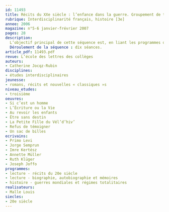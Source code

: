 ```yaml
---
id: 11493
title: Récits du XXe siècle : l’enfance dans la guerre. Groupement de textes (séquence)
rubrique: Interdisciplinarité français, histoire [3e]
annee: 2006
magazine: n°5-6 janvier-frévrier 2007
pages: 28
description: 
  L’objectif principal de cette séquence est, en liant les programmes de français et d’histoire, de conduire les élèves dans la lecture de récits autobiographiques et de les sensibiliser aux témoignages de ce que vécurent de jeunes juifs pendant la Seconde Guerre mondiale. Cette séquence nécessite des connaissances historiques, elle trouvera donc plus aisément sa place au deuxième trimestre lorsque le professeur d’histoire aura traité le chapitre sur la guerre et le nazisme.
  Déroulement de la séquence : dix séances.
article_pdf: 11493.pdf
revue: L’école des lettres des collèges
auteurs:
- Catherine Jocqz-Rubin
disciplines:
- études interdisciplinaires
jeunesse:
- romans, récits et nouvelles « classiques »s
niveau_etudes:
- troisième
oeuvres:
- Si c’est un homme
- L’Écriture ou la Vie
- Au revoir les enfants
- Être sans destin
- La Petite Fille du Vél’d’hiv’
- Refus de témoigner
- Un sac de billes
ecrivains:
- Primo Levi
- Jorge Semprun
- Imre Kertész
- Annette Müller
- Ruth Klüger
- Joseph Joffo
programmes:
- lecture - récits du 20e siècle
- lecture - biographie, autobiographie et mémoires
- histoire - guerres mondiales et régimes totalitaires
realisateurs:
- Malle Louis
siecles:
- 20e siècle
---
```

